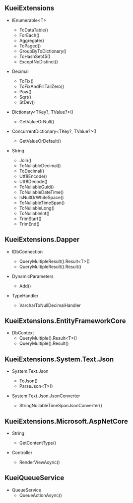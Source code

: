 
## KueiExtensions

- IEnumerable\<T>
  - ToDataTable()
  - ForEach()
  - Aggregate()
  - ToPaged()
  - GroupByToDictionary()
  - ToHashSet45()
  - ExceptNoDistinct()

- Decimal
  - ToFix()
  - ToFixAndFillTailZero()
  - Pow()
  - Sqrt()
  - StDev()

- Dictionary\<TKey?, TValue?>()
  - GetValueOrNull()

- ConcurrentDictionary\<TKey?, TValue?>()
  - GetValueOrDefault()

- String
  - Join()
  - ToNullableDecimal()
  - ToDecimal()
  - Utf8Encode()
  - Utf8Decode()
  - ToNullableGuid()
  - ToNullableDateTime()
  - IsNullOrWhiteSpace()
  - ToNullableTimeSpan()
  - ToNullableLong()
  - ToNullableInt()
  - TrimStart()
  - TrimEnd()
  
## KueiExtensions.Dapper

- IDbConnection
  - QueryMultipleResult().Result\<T>()
  - QueryMultipleResult().Result()

- DynamicParameters
  - Add()

- TypeHandler
  - VarcharToNullDecimalHandler

## KueiExtensions.EntityFrameworkCore

 - DbContext
   - QueryMultiple().Result\<T>()
   - QueryMultiple().Result()

## KueiExtensions.System.Text.Json

- System.Text.Json
  - ToJson()
  - ParseJson\<T>()
    
- System.Text.Json.JsonConverter
  - StringNullableTimeSpanJsonConverter()

## KueiExtensions.Microsoft.AspNetCore

- String
  - GetContentType()

- Controller
  - RenderViewAsync<T>()

## KueiQueueService

- QueueService
  - QueueActionAsync()

